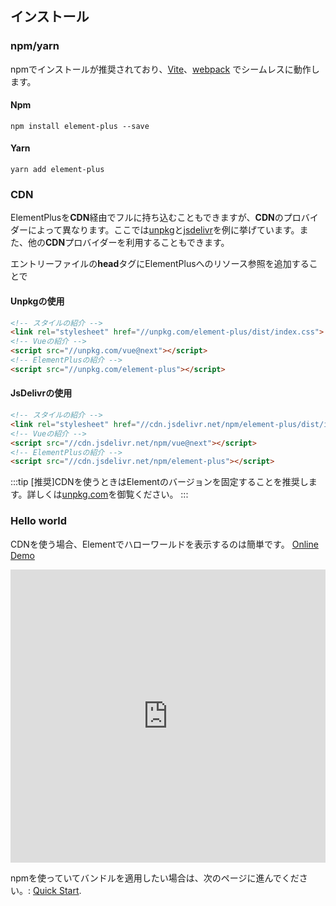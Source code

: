 ## インストール

### npm/yarn
npmでインストールが推奨されており、[Vite](https://vitejs.dev)、[webpack](https://webpack.js.org/) でシームレスに動作します。

#### Npm
```shell
npm install element-plus --save
```
#### Yarn
```shell
yarn add element-plus
```

### CDN

ElementPlusを**CDN**経由でフルに持ち込むこともできますが、**CDN**のプロバイダーによって異なります。ここでは[unpkg](https://unpkg.com)と[jsdelivr](https://jsdelivr.com)を例に挙げています。また、他の**CDN**プロバイダーを利用することもできます。

エントリーファイルの**head**タグにElementPlusへのリソース参照を追加することで
#### Unpkgの使用

```html
<!-- スタイルの紹介 -->
<link rel="stylesheet" href="//unpkg.com/element-plus/dist/index.css">
<!-- Vueの紹介 -->
<script src="//unpkg.com/vue@next"></script>
<!-- ElementPlusの紹介 -->
<script src="//unpkg.com/element-plus"></script>
```

#### JsDelivrの使用

```html
<!-- スタイルの紹介 -->
<link rel="stylesheet" href="//cdn.jsdelivr.net/npm/element-plus/dist/index.css">
<!-- Vueの紹介 -->
<script src="//cdn.jsdelivr.net/npm/vue@next"></script>
<!-- ElementPlusの紹介 -->
<script src="//cdn.jsdelivr.net/npm/element-plus"></script>
```

:::tip
[推奨]CDNを使うときはElementのバージョンを固定することを推奨します。詳しくは[unpkg.com](https://unpkg.com)を御覧ください。
:::

### Hello world
CDNを使う場合、Elementでハローワールドを表示するのは簡単です。 [Online Demo](https://codepen.io/iamkun/pen/YzWMaVr)

<iframe height="469" style="width: 100%;" scrolling="no" title="YzWMaVr" src="https://codepen.io/iamkun/embed/YzWMaVr?height=469&theme-id=light&default-tab=html,result" frameborder="no" loading="lazy" allowtransparency="true" allowfullscreen="true">
  See the Pen <a href='https://codepen.io/iamkun/pen/YzWMaVr'>YzWMaVr</a> by iamkun
  (<a href='https://codepen.io/iamkun'>@iamkun</a>) on <a href='https://codepen.io'>CodePen</a>.
</iframe>

npmを使っていてバンドルを適用したい場合は、次のページに進んでください。: [Quick Start](/#/jp/component/quickstart).
